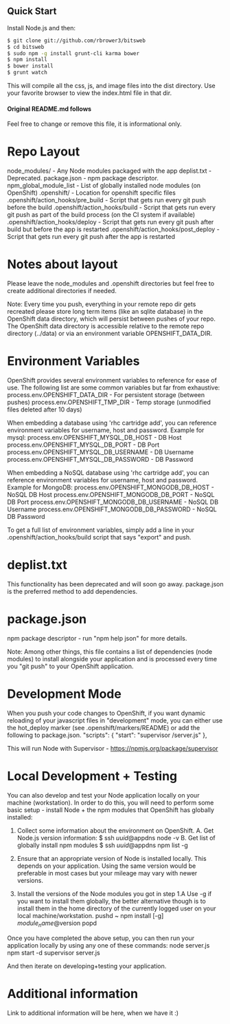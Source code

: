 ## Quick Start

Install Node.js and then:

```sh
$ git clone git://github.com/rbrower3/bitsweb
$ cd bitsweb
$ sudo npm -g install grunt-cli karma bower
$ npm install
$ bower install
$ grunt watch
```

This will compile all the css, js, and image files into the dist directory.
Use your favorite browser to view the index.html file in that dir.


 #### Original README.md follows ####


Feel free to change or remove this file, it is informational only.

Repo Layout
===========
node_modules/                       - Any Node modules packaged with the app
deplist.txt                         - Deprecated.
package.json                        - npm package descriptor.
npm_global_module_list              - List of globally installed node modules
                                      (on OpenShift)
.openshift/                         - Location for openshift specific files
.openshift/action_hooks/pre_build   - Script that gets run every git push before
                                      the build
.openshift/action_hooks/build       - Script that gets run every git push as
                                      part of the build process (on the CI
                                      system if available)
.openshift/action_hooks/deploy      - Script that gets run every git push after
                                      build but before the app is restarted
.openshift/action_hooks/post_deploy - Script that gets run every git push after
                                      the app is restarted

Notes about layout
==================
Please leave the node_modules and .openshift directories but feel free to
create additional directories if needed.

Note: Every time you push, everything in your remote repo dir gets recreated
      please store long term items (like an sqlite database) in the OpenShift
      data directory, which will persist between pushes of your repo.
      The OpenShift data directory is accessible relative to the remote repo
      directory (../data) or via an environment variable OPENSHIFT_DATA_DIR.


Environment Variables
=====================
OpenShift provides several environment variables to reference for ease
of use.  The following list are some common variables but far from exhaustive:
    process.env.OPENSHIFT_DATA_DIR  - For persistent storage (between pushes)
    process.env.OPENSHIFT_TMP_DIR   - Temp storage (unmodified files deleted after 10 days)

When embedding a database using 'rhc cartridge add', you can reference
environment variables for username, host and password. Example for mysql:
    process.env.OPENSHIFT_MYSQL_DB_HOST      - DB Host
    process.env.OPENSHIFT_MYSQL_DB_PORT      - DB Port
    process.env.OPENSHIFT_MYSQL_DB_USERNAME  - DB Username
    process.env.OPENSHIFT_MYSQL_DB_PASSWORD  - DB Password

When embedding a NoSQL database using 'rhc cartridge add', you can
reference environment variables for username, host and password.
Example for MongoDB:
    process.env.OPENSHIFT_MONGODB_DB_HOST      - NoSQL DB Host
    process.env.OPENSHIFT_MONGODB_DB_PORT      - NoSQL DB Port
    process.env.OPENSHIFT_MONGODB_DB_USERNAME  - NoSQL DB Username
    process.env.OPENSHIFT_MONGODB_DB_PASSWORD  - NoSQL DB Password

To get a full list of environment variables, simply add a line in your
.openshift/action_hooks/build script that says "export" and push.


deplist.txt
===========
This functionality has been deprecated and will soon go away.
package.json is the preferred method to add dependencies.


package.json
============
npm package descriptor - run "npm help json" for more details.

Note: Among other things, this file contains a list of dependencies
      (node modules) to install alongside your application and is processed
      every time you "git push" to your OpenShift application.


Development Mode
================

When you push your code changes to OpenShift, if you want dynamic reloading
of your javascript files in "development" mode, you can either use the
hot_deploy marker (see .openshift/markers/README) or add the following to
package.json.
   "scripts": { "start": "supervisor <relative-path-from-repo-to>/server.js" },

This will run Node with Supervisor - https://npmjs.org/package/supervisor


Local Development + Testing
===========================

You can also develop and test your Node application locally on your machine
(workstation). In order to do this, you will need to perform some
basic setup - install Node + the npm modules that OpenShift has globally
installed:
   1. Collect some information about the environment on OpenShift.
         A. Get Node.js version information:
	      $ ssh $uuid@$appdns node -v
         B. Get list of globally install npm modules
	      $ ssh $uuid@$appdns npm list -g

   2. Ensure that an appropriate version of Node is installed locally.
      This depends on your application. Using the same version would be
      preferable in most cases but your mileage may vary with newer versions.

   3. Install the versions of the Node modules you got in step 1.A
      Use -g if you want to install them globally, the better alternative
      though is to install them in the home directory of the currently
      logged user on your local machine/workstation.
         pushd ~
         npm install [-g] $module_name@$version
         popd


Once you have completed the above setup, you can then run your application
locally by using any one of these commands:
    node server.js
    npm start -d
    supervisor server.js

And then iterate on developing+testing your application.


Additional information
======================
Link to additional information will be here, when we have it :)

